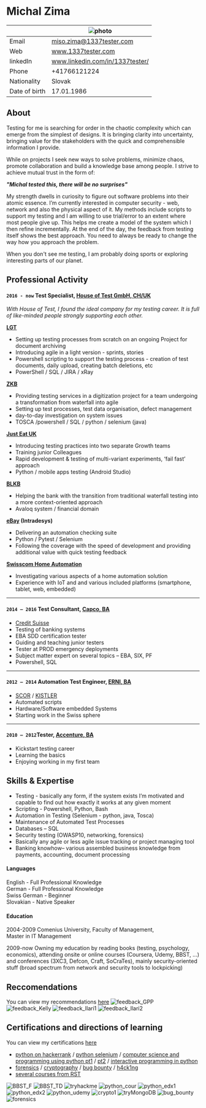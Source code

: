 # Michal Zima

[//]: # "[Email](mailto:miso.zima@1337tester.com) / [Website](https://www.1337tester.com) / [LinkedIn](https://www.linkedin.com/in/1337tester/) / [GitHub](https://github.com/1337tester) / [Twitter](https://twitter.com/1337T3st3r) / [Xing](https://www.xing.com/profile/Michal_Zima/cv)"


|  | ![photo](/media/profi_foto.jpg) |
| ----------- | ----------- |
| Email | miso.zima@1337tester.com |
| Web | www.1337tester.com |
| linkedIn | www.linkedin.com/in/1337tester/ |
| Phone | +41766121224 |
| Nationality | Slovak |
| Date of birth | 17.01.1986 |

## About
Testing for me is searching for order in the chaotic complexity which can emerge from the simplest of designs. It is bringing clarity into uncertainty, bringing value for the stakeholders with the quick and comprehensible information I provide.

While on projects I seek new ways to solve problems, minimize chaos, promote collaboration and build a knowledge base among people. I strive to achieve mutual trust in the form of:

_**"Michal tested this, there will be no surprises"**_

My strength dwells in curiosity to figure out software problems into their atomic essence. I’m currently interested in computer security - web, network and also the physical aspect of it. My methods include scripts to support my testing and I am willing to use trial/error to an extent where most people give up. This helps me create a model of the system which I then refine incrementally. At the end of the day, the feedback from testing itself shows the best approach. You need to always be ready to change the way how you approach the problem.

When you don't see me testing, I am probably doing sports or exploring interesting parts of our planet.

<div style="page-break-after: always"></div>

## Professional Activity
#### `2016 - now` **Test Specialist**, [House of Test GmbH, CH/UK](https://houseoftest.ch/)

_With House of Test, I found the ideal company for my testing career. It is full of like-minded people strongly supporting each other._

**[LGT](https://www.lgt.com/en/)**
- Setting up testing processes from scratch on an ongoing Project for document archiving
- Introducing agile in a light version - sprints, stories
- Powershell scripting to support the testing process - creation of test documents, daily upload, creating batch deletions, etc
- PowerShell / SQL / JIRA / xRay

**[ZKB](https://www.zkb.ch/)**
- Providing testing services in a digitization project for a team undergoing a transformation from waterfall into agile
- Setting up test processes, test data organisation, defect management
- day-to-day investigation on system issues
- TOSCA /powershell / SQL / python / selenium (java)

**[Just Eat UK](https://www.just-eat.co.uk/)**
- Introducing testing practices into two separate Growth teams
- Training junior Colleagues
- Rapid development & testing of multi-variant experiments, ‘fail fast’ approach
- Python  / mobile apps testing (Android Studio)

**[BLKB](https://www.blkb.ch/)**
- Helping the bank with the transition from traditional waterfall testing into a more context-oriented approach
- Avaloq system / financial domain

**[eBay](https://www.ebay.co.uk/) (Intradesys)**
- Delivering an automation checking suite
- Python / Pytest  / Selenium
- Following the coverage with the speed of development and providing additional value with quick testing feedback

**[Swisscom Home Automation](https://www.swisscom.ch)**
- Investigating various aspects of a home automation solution
- Experience with IoT and and various included platforms (smartphone, tablet, web, embedded)

---

#### `2014 – 2016` **Test Consultant**, [Capco, BA](https://www.capco.com/Contact/Locations-archive/Bratislava)
- [Credit Suisse](https://www.credit-suisse.com/ch/de.html)
- Testing of banking systems
- EBA SDD certification tester
- Guiding and teaching junior testers
- Tester at PROD emergency deployments
- Subject matter expert on several topics – EBA, SIX, PF
- Powershell, SQL

---

#### `2012 – 2014` **Automation Test Engineer**, [ERNI, BA](https://www.outsourcing.erni/bratislava)
- [SCOR](https://www.scor.com/en) / [KISTLER](https://www.kistler.com/de/)
- Automated scripts
- Hardware/Software embedded Systems
- Starting work in the Swiss sphere

---

#### `2010 – 2012`**Tester**, [Accenture, BA](https://www.accenture.com/sk-en)
- Kickstart testing career
- Learning the basics
- Enjoying working in my first team

<div style="page-break-after: always"></div>

## Skills & Expertise
*   Testing - basically any form, if the system exists I’m motivated and capable to find out how exactly it works at any given moment
*   Scripting - Powershell, Python, Bash
*   Automation in Testing (Selenium - python, java, Tosca)
*   Maintenance of Automated Test Processes
*   Databases – SQL
*   Security testing (OWASP10, networking, forensics)
*   Basically any agile or less agile issue tracking or project managing tool
*   Banking knowhow– various assembled business knowledge from payments, accounting, document processing

#### Languages

English - Full Professional Knowledge  
German - Full Professional Knowledge  
Swiss German - Beginner  
Slovakian - Native Speaker  

#### Education
2004-2009	Comenius University, Faculty of Management, \
	Master in IT Management

2009-now	Owning my education by reading books (testing, psychology, economics), attending onsite or online courses (Coursera, Udemy, BBST, ...) and conferences (3XC3, Defcon, Craft, SoCraTes), mainly security-oriented stuff (broad spectrum from network and security tools to lockpicking)

<div style="page-break-after: always"></div>

## Reccomendations

You can view my recommendations [here](/recommendations.html)
![feedback_GPP](/media/recc/feedback_GPP.png)
![feedback_Kelly](/media/recc/Kelly_reccomend.jpg)
![feedback_Ilari1](/media/recc/Arbeitszeugnis_von_Ilari_Michal_Zima-1.jpg)
![feedback_Ilari2](/media/recc/Arbeitszeugnis_von_Ilari_Michal_Zima-2.jpg)

<div style="page-break-after: always"></div>

## Certifications and directions of learning

You can view my certifications [here](/certifications.html)
- [python on hackerrank](https://www.hackerrank.com/certificates/2b05ea6d7fe0) / [python selenium](https://www.udemy.com/certificate/UC-FRHJVODO/) / [computer science and programming using python pt1](https://courses.edx.org/certificates/0629de5730e34be0864861daacefa488) / [pt2](https://courses.edx.org/certificates/3e1bf81675fb47059e4ee193b8e30925) / [interactive programming in python](https://www.coursera.org/api/legacyCertificates.v1/spark/statementOfAccomplishment/972530~4583279/pdf)
- [forensics](https://www.udemy.com/certificate/UC-38XPV8V0/) / [cryptography](https://www.coursera.org/account/accomplishments/certificate/5NFZK88SZ5NA) / [bug bounty](https://www.udemy.com/certificate/UC-15RQYEGJ/) / [h4ck1ng](https://tryhackme-badges.s3.amazonaws.com/1337tester.png)
- [several courses from RST](https://rapid-software-testing.com/)

![BBST_F](/media/cert/BBST_foundation.jpg)
![BBST_TD](/media/cert/BBST_test_design.jpg)
![tryhackme](/media/cert/tryhackme.png)
![python_cour](/media/cert/python_cour.png)
![python_edx1](/media/cert/python_edx1.png)
![python_edx2](/media/cert/python_edx2.png)
![python_udemy](/media/cert/python_udemy.png)
![crypto1](/media/cert/crypto1.png)
![tryMongoDB](/media/cert/M001_mongodb_basics.jpg)
![bug_bounty](/media/cert/bug_bounty.png)
![forensics](/media/cert/forensics.png)
